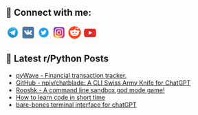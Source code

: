 ## 🔎 Connect with me:
[<img src="https://github.com/bullbesh/bullbesh/blob/main/images/Telegram.png" width="32" height="32" />](https://t.me/bullbesh)
[<img src="https://github.com/bullbesh/bullbesh/blob/main/images/VK.png" width="32" height="32" />](https://vk.com/bullbesh)
[<img src="https://github.com/bullbesh/bullbesh/blob/main/images/Twitter.png" width="32" height="32" />](https://twitter.com/bullbesh1)
[<img src="https://github.com/bullbesh/bullbesh/blob/main/images/Instagram.png" width="32" height="32" />](https://www.instagram.com/bullbesh)
[<img src="https://github.com/bullbesh/bullbesh/blob/main/images/Reddit.png" width="32" height="32" />](https://www.reddit.com/user/bullbesh)
[<img src="https://github.com/bullbesh/bullbesh/blob/main/images/YouTube.png" width="32" height="32" />](https://www.youtube.com/channel/UCtfjRs6uzgq5mfm8S06WTcg)

## 📕 Latest r/Python Posts
<!-- BLOG-POST-LIST:START -->
- [pyWave - Financial transaction tracker.](https://www.reddit.com/r/Python/comments/11vywu8/pywave_financial_transaction_tracker/)
- [GitHub - npiv/chatblade: A CLI Swiss Army Knife for ChatGPT](https://www.reddit.com/r/Python/comments/11vy9yd/github_npivchatblade_a_cli_swiss_army_knife_for/)
- [Rooshk - A command line sandbox god mode game!](https://www.reddit.com/r/Python/comments/11vy4wd/rooshk_a_command_line_sandbox_god_mode_game/)
- [How to learn code in short time](https://www.reddit.com/r/Python/comments/11vxyqd/how_to_learn_code_in_short_time/)
- [bare-bones terminal interface for chatGPT](https://www.reddit.com/r/Python/comments/11vvrqb/barebones_terminal_interface_for_chatgpt/)
<!-- BLOG-POST-LIST:END -->
